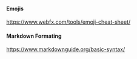 
#### Emojis
https://www.webfx.com/tools/emoji-cheat-sheet/  

#### Markdown Formating
https://www.markdownguide.org/basic-syntax/  
